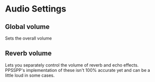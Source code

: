 # Audio Settings

## Global volume

Sets the overall volume

## Reverb volume

Lets you separately control the volume of reverb and echo effects. PPSSPP's implementation of these isn't 100% accurate yet and can be a little loud in some cases.
